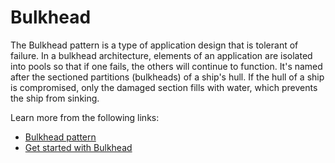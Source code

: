 # Bulkhead

The Bulkhead pattern is a type of application design that is tolerant of failure. In a bulkhead architecture, elements of an application are isolated into pools so that if one fails, the others will continue to function. It's named after the sectioned partitions (bulkheads) of a ship's hull. If the hull of a ship is compromised, only the damaged section fills with water, which prevents the ship from sinking.

Learn more from the following links:

- [Bulkhead pattern](https://learn.microsoft.com/en-us/azure/architecture/patterns/bulkhead)
- [Get started with Bulkhead](https://dzone.com/articles/resilient-microservices-pattern-bulkhead-pattern)